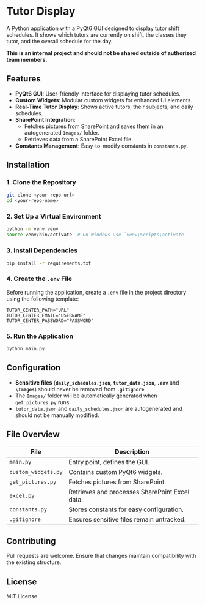 # Tutor Display

A Python application with a PyQt6 GUI designed to display tutor shift schedules. It shows which tutors are currently on shift, the classes they tutor, and the overall schedule for the day.

**This is an internal project and should not be shared outside of authorized team members.**

## Features

- **PyQt6 GUI**: User-friendly interface for displaying tutor schedules.
- **Custom Widgets**: Modular custom widgets for enhanced UI elements.
- **Real-Time Tutor Display**: Shows active tutors, their subjects, and daily schedules.
- **SharePoint Integration**:
  - Fetches pictures from SharePoint and saves them in an autogenerated `Images/` folder.
  - Retrieves data from a SharePoint Excel file.
- **Constants Management**: Easy-to-modify constants in `constants.py`.

## Installation

### 1. Clone the Repository

```sh
git clone <your-repo-url>
cd <your-repo-name>
```

### 2. Set Up a Virtual Environment

```sh
python -m venv venv
source venv/bin/activate  # On Windows use `venv\Scripts\activate`
```

### 3. Install Dependencies

```sh
pip install -r requirements.txt
```

### 4. Create the `.env` File

Before running the application, create a `.env` file in the project directory using the following template:

```
TUTOR_CENTER_PATH="URL"
TUTOR_CENTER_EMAIL="USERNAME"
TUTOR_CENTER_PASSWORD="PASSWORD"
```

### 5. Run the Application

```sh
python main.py
```

## Configuration

- **Sensitive files** (**`daily_schedules.json`**, **`tutor_data.json`**, **`.env`** and **`\Images`**) should never be removed from **`.gitignore`**
- The `Images/` folder will be automatically generated when `get_pictures.py` runs.
- `tutor_data.json` and `daily_schedules.json` are autogenerated and should not be manually modified.

## File Overview

| File                | Description                                    |
| ------------------- | ---------------------------------------------- |
| `main.py`           | Entry point, defines the GUI.                  |
| `custom_widgets.py` | Contains custom PyQt6 widgets.                 |
| `get_pictures.py`   | Fetches pictures from SharePoint.              |
| `excel.py`          | Retrieves and processes SharePoint Excel data. |
| `constants.py`      | Stores constants for easy configuration.       |
| `.gitignore`        | Ensures sensitive files remain untracked.      |

## Contributing

Pull requests are welcome. Ensure that changes maintain compatibility with the existing structure.

## License

MIT License

